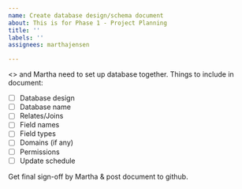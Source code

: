 ```yaml
---
name: Create database design/schema document
about: This is for Phase 1 - Project Planning
title: ''
labels: ''
assignees: marthajensen

---
```


<> and Martha need to set up database together.
Things to include in document:
- [ ] Database design
- [ ] Database name
- [ ] Relates/Joins 
- [ ] Field names
- [ ] Field types
- [ ] Domains (if any)
- [ ] Permissions
- [ ] Update schedule

Get final sign-off by Martha & post document to github.
